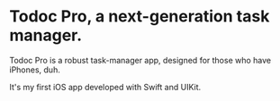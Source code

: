 # Todoc Pro, a next-generation task manager.
Todoc Pro is a robust task-manager app, designed for those who have iPhones, duh.

It's my first iOS app developed with Swift and UIKit.
